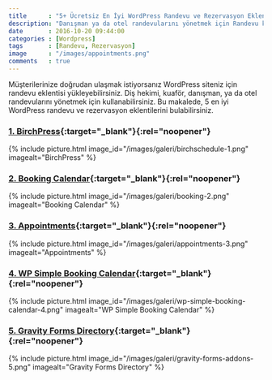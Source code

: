 ```yaml
---
title      : "5+ Ücretsiz En İyi WordPress Randevu ve Rezervasyon Eklentileri"
description: "Danışman ya da otel randevularını yönetmek için Randevu kullanabilirsiniz. 5 ücretsiz en iyi WordPress randevu ve rezervasyon eklentilerini bulabilirsiniz."
date       : 2016-10-20 09:44:00
categories : [Wordpress]
tags       : [Randevu, Rezervasyon]
image      : "/images/appointments.png"
comments   : true
---
```


Müşterilerinize doğrudan ulaşmak istiyorsanız WordPress siteniz için randevu eklentisi yükleyebilirsiniz. Diş hekimi, kuaför, danışman, ya da otel randevularını yönetmek için kullanabilirsiniz. Bu makalede, 5 en iyi WordPress randevu ve rezervasyon eklentilerini bulabilirsiniz.

### [1. BirchPress](https://wordpress.org/plugins/birchschedule/){:target="_blank"}{:rel="noopener"}

{% include picture.html image_id="/images/galeri/birchschedule-1.png" imagealt="BirchPress" %}

### [2. Booking Calendar](https://wordpress.org/plugins/booking/){:target="_blank"}{:rel="noopener"}

{% include picture.html image_id="/images/galeri/booking-2.png" imagealt="Booking Calendar" %}

### [3. Appointments](https://tr.wordpress.org/plugins/appointments/){:target="_blank"}{:rel="noopener"}

{% include picture.html image_id="/images/galeri/appointments-3.png" imagealt="Appointments" %}

### [4. WP Simple Booking Calendar](https://wordpress.org/plugins/wp-simple-booking-calendar/){:target="_blank"}{:rel="noopener"}

{% include picture.html image_id="/images/galeri/wp-simple-booking-calendar-4.png" imagealt="WP Simple Booking Calendar" %}

### [5. Gravity Forms Directory](https://wordpress.org/plugins/gravity-forms-addons/){:target="_blank"}{:rel="noopener"}

{% include picture.html image_id="/images/galeri/gravity-forms-addons-5.png" imagealt="Gravity Forms Directory" %}
